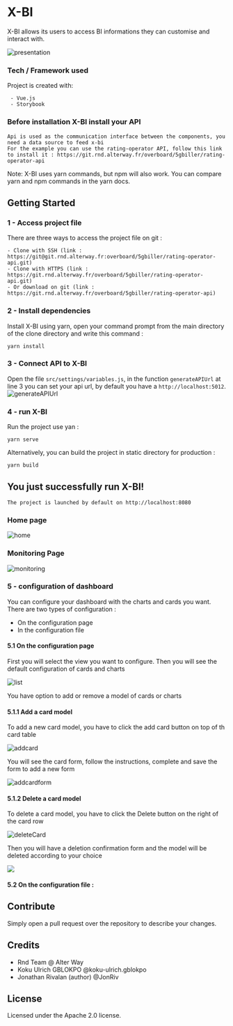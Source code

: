 # X-BI
X-BI allows its users to access BI informations they can customise and interact with.

![presentation](public/images/documentation/presentation.gif "presentation")

### Tech / Framework used
Project is created with:
```
 - Vue.js
 - Storybook
```

### Before installation X-BI install your API

    Api is used as the communication interface between the components, you need a data source to feed x-bi
    For the example you can use the rating-operator API, follow this link to install it : https://git.rnd.alterway.fr/overboard/5gbiller/rating-operator-api

Note: X-BI uses yarn commands, but npm will also work. You can compare yarn and npm commands in the yarn docs.

## Getting Started
### 1 - Access project file
There are three ways to access the project file on git :
```
- Clone with SSH (link : https://git@git.rnd.alterway.fr:overboard/5gbiller/rating-operator-api.git)
- Clone with HTTPS (link : https://git.rnd.alterway.fr/overboard/5gbiller/rating-operator-api.git)
- Or download on git (link : https://git.rnd.alterway.fr/overboard/5gbiller/rating-operator-api)
```

### 2 - Install dependencies
Install X-BI using yarn, open your command prompt from the main directory of the clone directory and write this command :
```
yarn install
```

### 3 - Connect API to X-BI
Open the file ```src/settings/variables.js```, in the function ```generateAPIUrl``` at line 3 you can set your api url,
by default you have a ```http://localhost:5012```.
![generateAPIUrl](public/images/documentation/generateAPIUrl.png "generateAPIUrl")

### 4 - run X-BI
Run the project use yan :
``` 
yarn serve 
```
Alternatively, you can build the project in static directory for production :
``` 
yarn build 
```
## You just successfully run X-BI!
```
The project is launched by default on http://localhost:8080
```
### Home page
![home](public/images/documentation/home.png "home")

### Monitoring Page
![monitoring](public/images/documentation/monitoring.gif "monitoring")

### 5 - configuration of dashboard
You can configure your dashboard with the charts and cards you want. There are two types of configuration :
- On the configuration page
- In the configuration file

#### 5.1 On the configuration page
First you will select the view you want to configure. Then you will see the default configuration of cards and charts
 
![list](public/images/documentation/list.png "monitoring")

You have option to add or remove a model of cards or charts

   #### 5.1.1 Add a card model
To add a new card model, you have to click the add card button on top of th card table

![addcard](public/images/documentation/addCard.png "monitoring")

You will see the card form, follow the instructions, complete and save the form to add a new form

![addcardform](public/images/documentation/addcardform.png)

#### 5.1.2 Delete a card model
To delete a card model, you have to click the Delete button on the right of the card row

![deleteCard](public/images/documentation/deletecard.png)

Then you will have a deletion confirmation form and the model will be deleted according to your choice

![](public/images/documentation/carddeleteofrm.png)

#### 5.2 On the configuration file : 

## Contribute
Simply open a pull request over the repository to describe your changes.
## Credits
- Rnd Team @ Alter Way
- Koku Ulrich GBLOKPO @koku-ulrich.gblokpo
- Jonathan Rivalan (author) @JonRiv

## License

Licensed under the Apache 2.0 license.